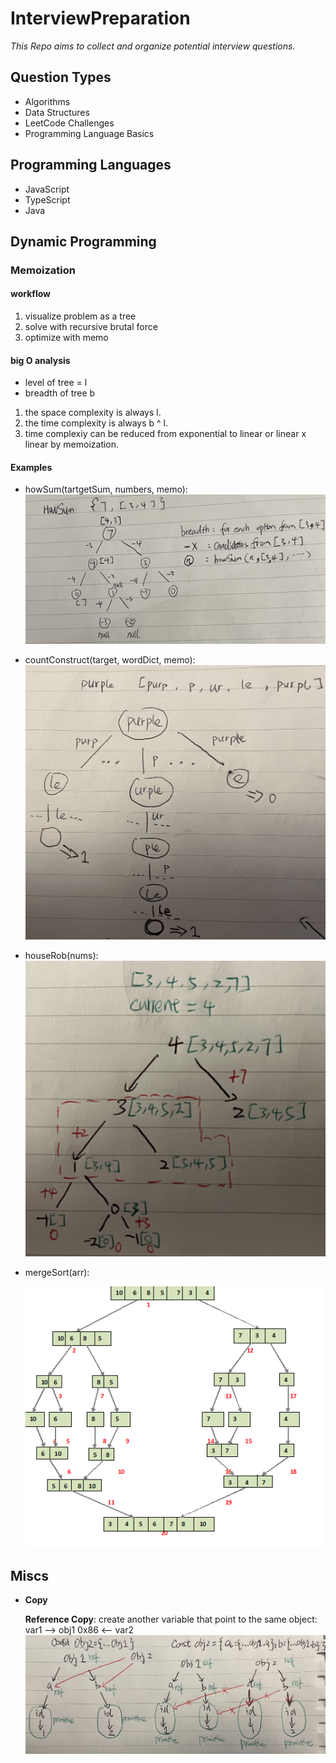 # InterviewPreparation

_This Repo aims to collect and organize potential interview questions._

## Question Types

- Algorithms
- Data Structures
- LeetCode Challenges
- Programming Language Basics

## Programming Languages

- JavaScript
- TypeScript
- Java

## Dynamic Programming

### Memoization

#### workflow

1. visualize problem as a tree
2. solve with recursive brutal force
3. optimize with memo

#### big O analysis

- level of tree = l
- breadth of tree b

1. the space complexity is always l.
2. the time complexity is always b ^ l.
3. time complexiy can be reduced from exponential to linear or linear x linear by memoization.

#### Examples

- howSum(tartgetSum, numbers, memo):
  ![image](./assets/howSum.jpg)

- countConstruct(target, wordDict, memo):
  ![image](./assets/countConstruct.jpg)

- houseRob(nums):
  ![image](./assets/houseRob.jpg)

- mergeSort(arr):

  ![image](./assets/mergesort1.png)

## Miscs

- **Copy**

  **Reference Copy**: create another variable that point to the same object: var1 --> obj1 0x86 <-- var2
  ![image](./assets/copy.jpg)
